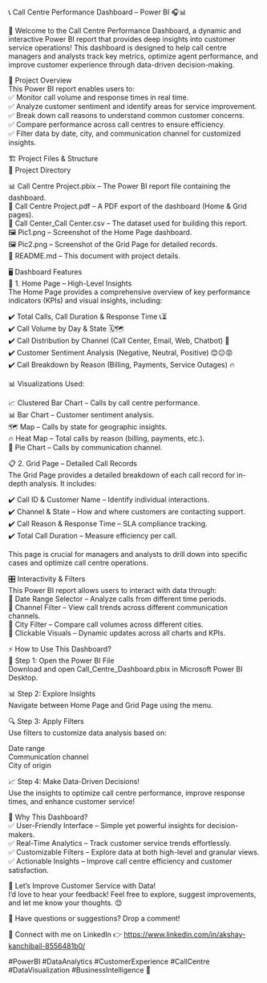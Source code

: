 📞 Call Centre Performance Dashboard – Power BI 🎧📊 <br>

🚀 Welcome to the Call Centre Performance Dashboard, a dynamic and interactive Power BI report that provides deep insights into customer service operations! This dashboard is designed to help call centre managers and analysts track key metrics, optimize agent performance, and improve customer experience through data-driven decision-making. <br>

📌 Project Overview <br>
This Power BI report enables users to:<br>
✅ Monitor call volume and response times in real time.<br>
✅ Analyze customer sentiment and identify areas for service improvement.<br>
✅ Break down call reasons to understand common customer concerns.<br>
✅ Compare performance across call centres to ensure efficiency.<br>
✅ Filter data by date, city, and communication channel for customized insights.<br>

🏗️ Project Files & Structure <br>
📂 Project Directory <br>

📊 Call Centre Project.pbix – The Power BI report file containing the dashboard.<br>
📄 Call Centre Project.pdf – A PDF export of the dashboard (Home & Grid pages).<br>
📑 Call Center_Call Center.csv – The dataset used for building this report.<br>
🖼️ Pic1.png – Screenshot of the Home Page dashboard.<br>
🖼️ Pic2.png – Screenshot of the Grid Page for detailed records.<br>
📜 README.md – This document with project details.<br>

🖥️ Dashboard Features <br>
🎯 1. Home Page – High-Level Insights <br>
The Home Page provides a comprehensive overview of key performance indicators (KPIs) and visual insights, including: <br>

✔️ Total Calls, Call Duration & Response Time 📞⏳ <br>
✔️ Call Volume by Day & State 🗓️🗺️ <br>
✔️ Call Distribution by Channel (Call Center, Email, Web, Chatbot) 📡 <br>
✔️ Customer Sentiment Analysis (Negative, Neutral, Positive) 😊😐😡 <br>
✔️ Call Breakdown by Reason (Billing, Payments, Service Outages) 🔥 <br>

📊 Visualizations Used: <br>

📈 Clustered Bar Chart – Calls by call centre performance. <br>
📊 Bar Chart – Customer sentiment analysis.<br>
🗺️ Map – Calls by state for geographic insights. <br>
🔥 Heat Map – Total calls by reason (billing, payments, etc.). <br>
🎯 Pie Chart – Calls by communication channel.<br>

📋 2. Grid Page – Detailed Call Records <br>
The Grid Page provides a detailed breakdown of each call record for in-depth analysis. It includes: <br>

✔️ Call ID & Customer Name – Identify individual interactions.<br>
✔️ Channel & State – How and where customers are contacting support.<br>
✔️ Call Reason & Response Time – SLA compliance tracking.<br>
✔️ Total Call Duration – Measure efficiency per call.<br>

This page is crucial for managers and analysts to drill down into specific cases and optimize call centre operations.<br>

🎛️ Interactivity & Filters<br>
This Power BI report allows users to interact with data through:<br>
🔹 Date Range Selector – Analyze calls from different time periods.<br>
🔹 Channel Filter – View call trends across different communication channels.<br>
🔹 City Filter – Compare call volumes across different cities.<br>
🔹 Clickable Visuals – Dynamic updates across all charts and KPIs.<br>

⚡ How to Use This Dashboard?<br>
🚀 Step 1: Open the Power BI File<br>
Download and open Call_Centre_Dashboard.pbix in Microsoft Power BI Desktop.<br>

📊 Step 2: Explore Insights<br>
Navigate between Home Page and Grid Page using the menu.<br>

🔍 Step 3: Apply Filters<br>
Use filters to customize data analysis based on:<br>

Date range<br>
Communication channel<br>
City of origin<br>

📈 Step 4: Make Data-Driven Decisions!<br>
Use the insights to optimize call centre performance, improve response times, and enhance customer service!<br>

🌟 Why This Dashboard?<br>
✅ User-Friendly Interface – Simple yet powerful insights for decision-makers.<br>
✅ Real-Time Analytics – Track customer service trends effortlessly.<br>
✅ Customizable Filters – Explore data at both high-level and granular views.<br>
✅ Actionable Insights – Improve call centre efficiency and customer satisfaction.<br>

🚀 Let’s Improve Customer Service with Data!<br>
I’d love to hear your feedback! Feel free to explore, suggest improvements, and let me know your thoughts. 😊 <br>

💬 Have questions or suggestions? Drop a comment!<br>

📌 Connect with me on LinkedIn 👉 https://www.linkedin.com/in/akshay-kanchibail-8556481b0/                 <br>

#PowerBI #DataAnalytics #CustomerExperience #CallCentre #DataVisualization #BusinessIntelligence 🚀 